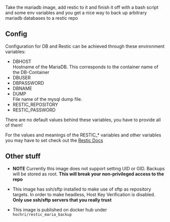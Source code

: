 Take the mariadb image, add restic to it and finish it off with a bash script and some env variables and you get a nice way to back up arbitrary mariadb databases to a restic repo

## Config

Configuration for DB and Restic can be achieved through these environment variables:

- DBHOST  
Hostname of the MariaDB. This corresponds to the container name of the DB-Container
- DBUSER
- DBPASSWORD
- DBNAME
- DUMP  
File name of the mysql dump file. 
- RESTIC_REPOSITORY
- RESTIC_PASSWORD

There are no default values behind these variables, you have to provide all  of them!

For the values and meanings of the RESTIC_* variables and other variables you may have to set check out the [Restic Docs](https://restic.readthedocs.io/en/latest/040_backup.html#environment-variables)

## Other stuff

- **NOTE** Currently this image does not support setting UID or GID. Backups will be stored as root. **This will break your non-privileged access to the repo**

- This image has ssh/sftp installed to make use of sftp as repository targets. In order to make headless, Host Key Verification is disabled. **Only use ssh/sftp servers that you really trust**

- This image is published on docker hub under `hochri/restic_maria_backup`